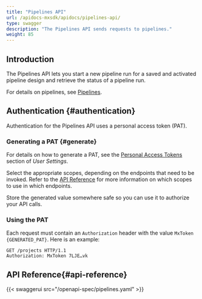 ```yaml
---
title: "Pipelines API"
url: /apidocs-mxsdk/apidocs/pipelines-api/
type: swagger
description: "The Pipelines API sends requests to pipelines."
weight: 85
---
```


## Introduction

The Pipelines API lets you start a new pipeline run for a saved and activated pipeline design and retrieve the status of a pipeline run.

For details on pipelines, see [Pipelines](/developerportal/deploy/pipelines/).

## Authentication {#authentication}

Authentication for the Pipelines API uses a personal access token (PAT).

### Generating a PAT {#generate}

For details on how to generate a PAT, see the [Personal Access Tokens](/community-tools/mendix-profile/user-settings/#pat) section of *User Settings*.

Select the appropriate scopes, depending on the endpoints that need to be invoked. Refer to the [API Reference](#api-reference) for more information on which scopes to use in which endpoints.

Store the generated value somewhere safe so you can use it to authorize your API calls.

### Using the PAT

Each request must contain an `Authorization` header with the value `MxToken {GENERATED_PAT}`. Here is an example:

```http
GET /projects HTTP/1.1
Authorization: MxToken 7LJE…vk
```

## API Reference{#api-reference}

{{< swaggerui src="/openapi-spec/pipelines.yaml"  >}}
